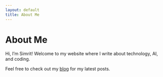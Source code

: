 ```yaml
---
layout: default
title: About Me
---
```


# About Me

Hi, I’m Simrit! Welcome to my website where I write about technology, AI, and coding.

Feel free to check out my [blog](/blog.html) for my latest posts.